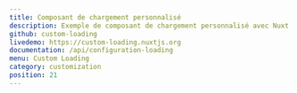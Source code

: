 ```yaml
---
title: Composant de chargement personnalisé
description: Exemple de composant de chargement personnalisé avec Nuxt.js
github: custom-loading
livedemo: https://custom-loading.nuxtjs.org
documentation: /api/configuration-loading
menu: Custom Loading
category: customization
position: 21
---
```

